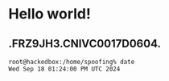 # Hello world!
.FRZ9JH3.CNIVC0017D0604.
---
```
root@hackedbox:/home/spoofing% date
Wed Sep 18 01:24:00 PM UTC 2024
```
